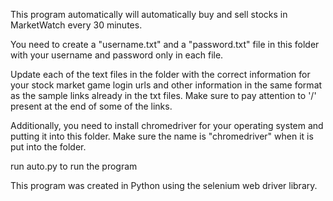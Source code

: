 This program automatically will automatically buy and sell stocks in MarketWatch every 30 minutes.

You need to create a "username.txt" and a "password.txt" file in this folder with your username and password only in each file.

Update each of the text files in the folder with the correct information for your stock market game login urls and other information in the same format as the sample links already in the txt files. Make sure to pay attention to '/' present at the end of some of the links.

Additionally, you need to install chromedriver for your operating system and putting it into this folder. Make sure the name is "chromedriver" when it is put into the folder.

run auto.py to run the program

This program was created in Python using the selenium web driver library.

